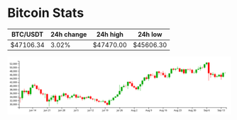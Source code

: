 # Bitcoin Stats

BTC/USDT|24h change|24h high|24h low|
|---|---|---|---|
|$47106.34|3.02%|$47470.00|$45606.30|

<img src="./chart.svg">
